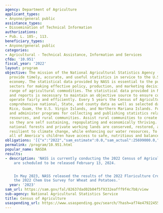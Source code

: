 ```yaml
---
agency: Department of Agriculture
applicant_types:
- Anyone/general public
assistance_types:
- Dissemination of Technical Information
authorizations:
- Pub. L. 105-, 113.
beneficiary_types:
- Anyone/general public
categories:
- Agricultural - Technical Assistance, Information and Services
cfda: '10.951'
fiscal_year: '2022'
layout: program
objective: The mission of the National Agricultural Statistics Agency (NASS) is to
  provide timely, accurate, and useful statistics in service to the U.S. agriculture
  economy. The statistical data provided by NASS is essential to the public and private
  sectors for making effective policy, production, and marketing decisions on a wide
  range of agricultural commodities. The statistical data provided in NASS studies
  and reports is necessary to maintain an objective source to ensure commodity markets
  operate fairly and efficiently. Every 5 years the Census of Agriculture provides
  comprehensive national, State, and county data as well as selected data for Puerto
  Rico, Guam, the U.S. Virgin Islands, and Northern Mariana Islands. Formulate, develop,
  and administer programs for collecting and publishing statistics related to agriculture,
  resources, and rural communities. Assist rural communities to create prosperity
  so they are self sustaining, repopulating and economically thriving. Ensure our
  national forests and private working lands are conserved, restored, and made more
  resilient to climate change, while enhancing our water resources. To ensure that
  all of America's children have access to safe, nutritious and balanced meals.
obligations: '[{"x":"2022","sam_estimate":0.0,"sam_actual":25699000.0,"usa_spending_actual":18375765.1},{"x":"2023","sam_estimate":43000000.0,"sam_actual":0.0,"usa_spending_actual":43000000.0},{"x":"2024","sam_estimate":40000000.0,"sam_actual":0.0,"usa_spending_actual":0.0}]'
permalink: /program/10.951.html
popular_name: NASDA
results:
- description: 'NASS is currently conducting the 2022 Census of Agriculture.  Results
    are scheduled to be released February 13, 2024.


    In May 2023, NASS released the results of the 2022 Floriculture Crops survey,
    the 2022 Chem Use Survey for Wheat and Potatoes.'
  year: '2023'
sam_url: https://sam.gov/fal/82637dad02b04f5f9332eafff9f4c7b8/view
sub-agency: National Agricultural Statistics Service
title: Census of Agriculture
usaspending_url: https://www.usaspending.gov/search/?hash=af74e479224550f545a0cfc241567212
---
```

